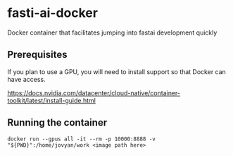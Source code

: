 # fasti-ai-docker
Docker container that facilitates jumping into fastai development quickly


## Prerequisites
If you plan to use a GPU, you will need to install support so that Docker can have access.


https://docs.nvidia.com/datacenter/cloud-native/container-toolkit/latest/install-guide.html

## Running the container
`docker run --gpus all -it --rm -p 10000:8888 -v "${PWD}":/home/jovyan/work <image path here>`

